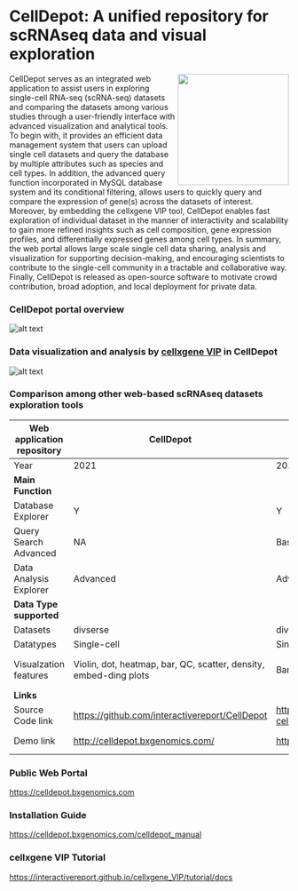 # CellDepot: A unified repository for scRNAseq data and visual exploration
<p align="right">
  <img align="right" src="https://github.com/interactivereport/CellDepot/blob/main/Figures/celldepotLogo.svg" width="200">
</p>
CellDepot serves as an integrated web application to assist users in exploring single-cell RNA-seq (scRNA-seq) datasets and comparing the datasets among various studies through a user-friendly interface with advanced visualization and analytical tools. To begin with, it provides an efficient data management system that users can upload single cell datasets and query the database by multiple attributes such as species and cell types. In addition, the advanced query function incorporated in MySQL database system and its conditional filtering, allows users to quickly query and compare the expression of gene(s) across the datasets of interest. Moreover, by embedding the cellxgene VIP tool, CellDepot enables fast exploration of individual dataset in the manner of interactivity and scalability to gain more refined insights such as cell composition, gene expression profiles, and differentially expressed genes among cell types. In summary, the web portal allows large scale single cell data sharing, analysis and visualization for supporting decision-making, and encouraging scientists to contribute to the single-cell community in a tractable and collaborative way. Finally, CellDepot is released as open-source software to motivate crowd contribution, broad adoption, and local deployment for private data. 

### CellDepot portal overview
![alt text](https://github.com/interactivereport/CellDepot/blob/main/Figures/Figure1.svg)

### Data visualization and analysis by [cellxgene VIP](https://interactivereport.github.io/cellxgene_VIP/tutorial/docs/) in CellDepot
![alt text](https://github.com/interactivereport/CellDepot/blob/main/Figures/Figure2.svg)

### Comparison among other web-based scRNAseq datasets exploration tools
|Web application repository	|CellDepot	|Corpora Data Portal |	gEAR	|CHARTS	SCANNER |	Single Cell Portal |	ReproGenomics|	PanglaoDB |	Expression Atlas |scRNAseqDB |	conquer	|JingleBells |	Human Cell ATLAS |	Sfaira |
| ------------- | ------------- | ------------- | ------------- | ------------- | ------------- | ------------- | ------------- | ------------- | ------------- | ------------- | ------------- |------------- | ------------- |
|Year|2021|	2021	|2021	|2020	|2020	|2020	|2019|	2019|	2019 |	2019|	2018|	2017	| 2017|	2020|
| **Main Function** ||
|Database Explorer|	Y	|Y|	Y|	Y|	NA|	Y|	Y|	Y|	Y	|Y	|Y|	Y|	Y|	Y|
|Query Search	Advanced|	NA|	Basic I|	NA|	Intermediate|	Advanced|	Intermediate|	Advanced	|Intermediate	|Basic I|	Basic I	|Basic I	|Advanced	|Basic II|
Data Analysis Explorer|	Advanced	|Advanced	|Advanced|	Intermediate|	Intermediate	|Intermediate - Advanced|	Basic	|Intermediate|	Intermediate	|Basic - Intermediate|	Basic	|NA	|NA|	NA|
|**Data Type supported** ||														
|Datasets| 	divserse	|divserse	|hearing/brain	|tumor	|diverse	|diverse	|reproduction|	diverse	|diverse	|diverse|	diverse	|immune-related	|diverse|	diverse
|Datatypes	|Single-cell|	Single-cell	|Single-cell, Epigenetics	|Single-cell	|Single-cell	|Single-cell	|Single-cell, Multi-omics|	Single-cell	|Single-cell, Protemics	|Single-cell	|Single-cell	|Single-cell|	Single-cell, Multi-omics|	Single-cell|
|Visualzation features	|Violin, dot, heatmap, bar, QC, scatter, density, embed-ding plots|	Bar, scatter, embeddeing plots	|Violin, dot, line, bar, QC, embed-ding plots, genome browser|	Bar, embed-ding plots	|Violin, dot, scatter |Violin, scatter, heatmap, embedding plots	|Violin, density, scatter plots, genome browser	|Bar, QC, scatter, embedding plots	|Heatmap, scatter. embedding plots|	Scatter, bar plots	|Scatter, QC plots	|Genome browser	|NA	|NA|
|**Links**||										
|Source Code link|	https://github.com/interactivereport/CellDepot	| https://github.com/chanzuckerberg/single-cell-data-portal |	https://github.com/IGS/gEAR	| https://github.com/stewart-lab/CHARTS	| https://github.com/GuoshuaiCai/scanner	| https://github.com/broadinstitute/single_cell_portal_core	| https://github.com/fchalmel/RGV	| https://github.com/oscar-franzen/PanglaoDB	| https://github.com/ebi-gene-expression-group/atlas	| NA| 	https://github.com/csoneson/conquer_comparison	| https://drive.google.com/drive/folders/0BxSFjdiDhUI1amNoSks0SmpMdE0?resourcekey=0-s7Qw02gR8VhkS7hfdE9nPg	| https://github.com/HumanCellAtlas/	| https://github.com/theislab/sfaira-portal|
| Demo link| 	http://celldepot.bxgenomics.com/	| https://cellxgene.cziscience.com/	| umgear.org	| https://charts.morgridge.org	| https://www.thecailab.com/scanner/	| https://singlecell.broadinstitute.org/single_cell	| https://rgv.genouest.org/	| https://panglaodb.se	| https://www.ebi.ac.uk/gxa/sc/home	| https://bioinfo.uth.edu/scrnaseqdb/	http://imlspenticton.uzh.ch:3838/conquer/	| https://jinglebells.bgu.ac.il/	| https://data.humancellatlas.org/	| https://theislab.github.io/sfaira-portal/About | 



<!-- 
<p align="center">
  <img src="https://github.com/interactivereport/CellDepot/blob/main/Figures/Comparison.png" />
</p>
 -->
### Public Web Portal
https://celldepot.bxgenomics.com

### Installation Guide
https://celldepot.bxgenomics.com/celldepot_manual

### cellxgene VIP Tutorial
https://interactivereport.github.io/cellxgene_VIP/tutorial/docs
